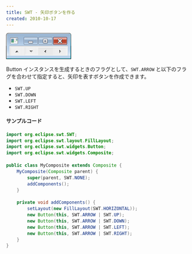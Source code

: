```yaml
---
title: SWT - 矢印ボタンを作る
created: 2010-10-17
---
```


![arrow-button.png](./arrow-button.png)

Button インスタンスを生成するときのフラグとして、`SWT.ARROW` と以下のフラグを合わせて指定すると、矢印を表すボタンを作成できます。

- `SWT.UP`
- `SWT.DOWN`
- `SWT.LEFT`
- `SWT.RIGHT`

#### サンプルコード

~~~ java
import org.eclipse.swt.SWT;
import org.eclipse.swt.layout.FillLayout;
import org.eclipse.swt.widgets.Button;
import org.eclipse.swt.widgets.Composite;

public class MyComposite extends Composite {
    MyComposite(Composite parent) {
        super(parent, SWT.NONE);
        addComponents();
    }

    private void addComponents() {
        setLayout(new FillLayout(SWT.HORIZONTAL));
        new Button(this, SWT.ARROW | SWT.UP);
        new Button(this, SWT.ARROW | SWT.DOWN);
        new Button(this, SWT.ARROW | SWT.LEFT);
        new Button(this, SWT.ARROW | SWT.RIGHT);
    }
}
~~~

